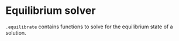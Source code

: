# Equilibrium solver

`.equilibrate` contains functions to solve for the equilibrium state of a solution.
